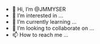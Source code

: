 - 👋 Hi, I’m @JMMYSER
- 👀 I’m interested in ...
- 🌱 I’m currently learning ...
- 💞️ I’m looking to collaborate on ...
- 📫 How to reach me ...

<!---
JMMYSER/JMMYSER is a ✨ special ✨ repository because its `README.md` (this file) appears on your GitHub profile.
You can click the Preview link to take a look at your changes.
--->
